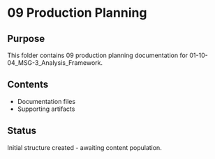 # 09 Production Planning

## Purpose
This folder contains 09 production planning documentation for 01-10-04_MSG-3_Analysis_Framework.

## Contents
- Documentation files
- Supporting artifacts

## Status
Initial structure created - awaiting content population.
